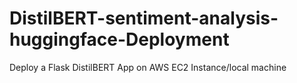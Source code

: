 # DistilBERT-sentiment-analysis-huggingface-Deployment
Deploy a Flask DistilBERT App on AWS EC2 Instance/local machine
